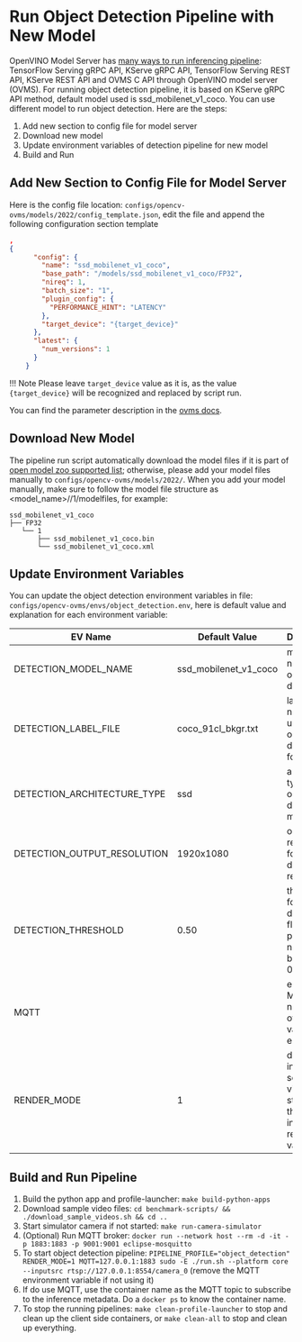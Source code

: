 # Run Object Detection Pipeline with New Model

OpenVINO Model Server has [many ways to run inferencing pipeline](https://docs.openvino.ai/2023.1/ovms_docs_server_api.html):
TensorFlow Serving gRPC API, KServe gRPC API, TensorFlow Serving REST API, KServe REST API and OVMS C API through OpenVINO model server (OVMS). For running object detection pipeline, it is based on KServe gRPC API method, default model used is ssd_mobilenet_v1_coco. You can use different model to run object detection. Here are the steps:

1. Add new section to config file for model server
2. Download new model
3. Update environment variables of detection pipeline for new model
4. Build and Run


## Add New Section to Config File for Model Server

Here is the config file location: `configs/opencv-ovms/models/2022/config_template.json`, edit the file and append the following configuration section template
```json
,
{
      "config": {
        "name": "ssd_mobilenet_v1_coco",
        "base_path": "/models/ssd_mobilenet_v1_coco/FP32",
        "nireq": 1,
        "batch_size": "1",
        "plugin_config": {
          "PERFORMANCE_HINT": "LATENCY"
        },
        "target_device": "{target_device}"
      },
      "latest": {
        "num_versions": 1
      }
    }
```
!!! Note
    Please leave `target_device` value as it is, as the value `{target_device}` will be recognized and replaced by script run.

You can find the parameter description in the [ovms docs](https://docs.openvino.ai/2023.1/ovms_docs_parameters.html).

## Download New Model

The pipeline run script automatically download the model files if it is part of [open model zoo supported list](https://github.com/openvinotoolkit/open_model_zoo/blob/master/demos/object_detection_demo/python/models.lst); otherwise, please add your model files manually to `configs/opencv-ovms/models/2022/`. When you add your model manually, make sure to follow the model file structure as <model_name>/<Precision>/1/modelfiles, for example:

```text
ssd_mobilenet_v1_coco
├── FP32
   └── 1
       ├── ssd_mobilenet_v1_coco.bin
       └── ssd_mobilenet_v1_coco.xml
```

## Update Environment Variables

You can update the object detection environment variables in file: `configs/opencv-ovms/envs/object_detection.env`, here is default value and explanation for each environment variable:

| EV Name                           | Default Value               | Description                                            |
| ----------------------------------| ----------------------------| -------------------------------------------------------|
| DETECTION_MODEL_NAME              | ssd_mobilenet_v1_coco       | model name for object detection                        |
| DETECTION_LABEL_FILE              | coco_91cl_bkgr.txt          | label file name to use on object detection for model   |
| DETECTION_ARCHITECTURE_TYPE       | ssd                         | architecture type for object detection model           |
| DETECTION_OUTPUT_RESOLUTION       | 1920x1080                   | output resolution for object detection result          |
| DETECTION_THRESHOLD               | 0.50                        | threshold for object detection in floating point that needs to be between 0.0 to 1.0 |
| MQTT                              |                             | enable MQTT notification of result, value: empty|1|0 (Example value: 127.0.0.1:1883) |
| RENDER_MODE                       | 1                           | display the input source video stream with the inferencing results, value: 0|1  |

## Build and Run Pipeline

1. Build the python app and profile-launcher: `make build-python-apps`
2. Download sample video files: `cd benchmark-scripts/ && ./download_sample_videos.sh && cd ..`
3. Start simulator camera if not started: `make run-camera-simulator`
4. (Optional) Run MQTT broker: `docker run --network host --rm -d -it -p 1883:1883 -p 9001:9001 eclipse-mosquitto`
5. To start object detection pipeline: `PIPELINE_PROFILE="object_detection" RENDER_MODE=1 MQTT=127.0.0.1:1883 sudo -E ./run.sh --platform core --inputsrc rtsp://127.0.0.1:8554/camera_0` (remove the MQTT environment variable if not using it)
6. If do use MQTT, use the container name as the MQTT topic to subscribe to the inference metadata. Do a `docker ps` to know the container name.
7. To stop the running pipelines: `make clean-profile-launcher` to stop and clean up the client side containers, or `make clean-all` to stop and clean up everything.